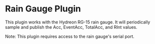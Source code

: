 # Rain Gauge Plugin

This plugin works with the Hydreon RG-15 rain gauge. It will periodically sample and publish the Acc, EventAcc, TotalAcc, and RInt values.

Note: This plugin requires access to the rain gauge's serial port.

